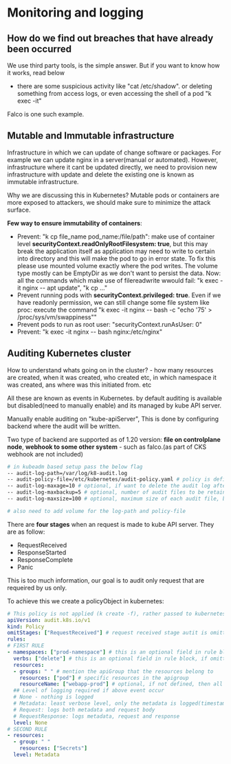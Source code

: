 # Monitoring and logging

## How do we find out breaches that have already been occurred

We use third party tools, is the simple answer. But if you want to know how it works, read below

- there are some suspicious activity like "cat /etc/shadow". or deleting something from access logs, or even accessing the shell of a pod "k exec -it"

Falco is one such example.

## Mutable and Immutable infrastructure

Infrastructure in which we can update of change software or packages. For example we can update nginx in a server(manual or automated). However, infrastructure where it cant be updated directly, we need to provision new infrastructure with update and delete the existing one is known as immutable infrastructure.

Why we are discussing this in Kubernetes? Mutable pods or containers are more exposed to attackers, we should make sure to minimize the attack surface.

**Few way to ensure immutability of containers**:

- Prevent: "k cp file_name pod_name:/file/path": make use of container level **securityContext.readOnlyRootFilesystem: true**, but this may break the application itself as application may need to write to certain into directory and this will make the pod to go in error state. To fix this please use mounted volume exactly where the pod writes. The volume type mostly can be EmptyDir as we don't want to persist the data. Now: all the commands which make use of filereadwrite wwould fail: "k exec -it nginx -- apt update", "k cp ..."
- Prevent running pods with **securityContext.privileged: true**. Even if we have readonly permission, we can still change some file system like proc: execute the command "k exec -it nginx -- bash -c "echo '75' > /proc/sys/vm/swappiness""
- Prevent pods to run as root user: "securityContext.runAsUser: 0"
- Prevent: "k exec -it nginx -- bash nginx:/etc/nginx"

## Auditing Kubernetes cluster

How to understand whats going on in the cluster? - how many resources are created, when it was created, who created etc, in which namespace it was created, ans where was this initiated from. etc

All these are known as events in Kubernetes. by default auditing is available but disabled(need to manually enable) and its managed by kube API server.

Manually enable auditing on "kube-apiServer", This is done by configuring backend where the audit will be written.

Two type of backend are supported as of 1.20 version: **file on controlplane node**, **webhook to some other system** - such as falco.(as part of CKS webhook are not included)

```sh
# in kubeadm based setup pass the below flag
-- audit-log-path=/var/log/k8-audit.log
-- audit-policy-file=/etc/kubernetes/audit-policy.yaml # policy is defined below
-- audit-log-maxage=10 # optional, if want to delete the audit log after few days (in this case its 10 days)
-- audit-log-maxbackup=5 # optional, number of audit files to be retained on the host
-- audit-log-maxsize=100 # optional, maximum size of each audit file, before its rotated.

# also need to add volume for the log-path and policy-file

```

There are **four stages** when an request is made to kube API server. They are as follow:

- RequestReceived
- ResponseStarted
- ResponseComplete
- Panic

This is too much information, our goal is to audit only request that are requeired by us only.

To achieve this we create a policyObject in kubernetes:

```yaml
# This policy is not applied (k create -f), rather passed to kubernetes API server.
apiVersion: audit.k8s.io/v1
kind: Policy
omitStages: ["RequestReceived"] # request received stage autit is omitted
rules:
# FIRST RULE
- namespaces: ["prod-namespace"] # this is an optional field in rule block, if omitted then we it consider for all namespaces.
  verbs: ["delete"] # this is an optional field in rule block, if omitted then we consider all actions/operations
  resources:
  - groups: " " # mention the apiGroup that the resources belong to
    resources: ["pod"] # specific resources in the apigroup
    resourceName: ["webapp-prod"] # optional, if not defined, then all resources are selected
  ## Level of logging required if above event occur  
  # None - nothing is logged
  # Metadata: least verbose level, only the metadata is logged(timestamp, resources, namespace)
  # Request: logs both metadata and request body
  # RequestResponse: logs metadata, request and response
  level: None
# SECOND RULE
- resources:
  - group: " "
    resources: ["Secrets"]
  level: Metadata
```
